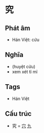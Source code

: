 # 究

## Phát âm
* Hán Việt: cứu

## Nghĩa
* (huyệt cửu)
* xem xét tỉ mỉ

## Tags
* Hán Việt

## Cấu trúc
* 究 = [穴](穴.md) [九](九.md)

<script>window.HANZI_FIELD='究';</script>